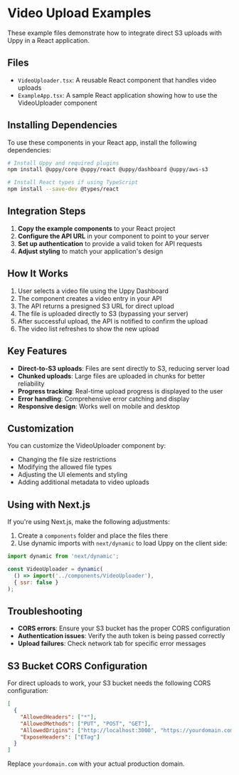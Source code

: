 # Video Upload Examples

These example files demonstrate how to integrate direct S3 uploads with Uppy in a React application.

## Files

- `VideoUploader.tsx`: A reusable React component that handles video uploads
- `ExampleApp.tsx`: A sample React application showing how to use the VideoUploader component

## Installing Dependencies

To use these components in your React app, install the following dependencies:

```bash
# Install Uppy and required plugins
npm install @uppy/core @uppy/react @uppy/dashboard @uppy/aws-s3

# Install React types if using TypeScript
npm install --save-dev @types/react
```

## Integration Steps

1. **Copy the example components** to your React project
2. **Configure the API URL** in your component to point to your server
3. **Set up authentication** to provide a valid token for API requests
4. **Adjust styling** to match your application's design

## How It Works

1. User selects a video file using the Uppy Dashboard
2. The component creates a video entry in your API
3. The API returns a presigned S3 URL for direct upload
4. The file is uploaded directly to S3 (bypassing your server)
5. After successful upload, the API is notified to confirm the upload
6. The video list refreshes to show the new upload

## Key Features

- **Direct-to-S3 uploads**: Files are sent directly to S3, reducing server load
- **Chunked uploads**: Large files are uploaded in chunks for better reliability
- **Progress tracking**: Real-time upload progress is displayed to the user
- **Error handling**: Comprehensive error catching and display
- **Responsive design**: Works well on mobile and desktop

## Customization

You can customize the VideoUploader component by:

- Changing the file size restrictions
- Modifying the allowed file types
- Adjusting the UI elements and styling
- Adding additional metadata to video uploads

## Using with Next.js

If you're using Next.js, make the following adjustments:

1. Create a `components` folder and place the files there
2. Use dynamic imports with `next/dynamic` to load Uppy on the client side:

```javascript
import dynamic from 'next/dynamic';

const VideoUploader = dynamic(
  () => import('../components/VideoUploader'),
  { ssr: false }
);
```

## Troubleshooting

- **CORS errors**: Ensure your S3 bucket has the proper CORS configuration
- **Authentication issues**: Verify the auth token is being passed correctly
- **Upload failures**: Check network tab for specific error messages

## S3 Bucket CORS Configuration

For direct uploads to work, your S3 bucket needs the following CORS configuration:

```json
[
  {
    "AllowedHeaders": ["*"],
    "AllowedMethods": ["PUT", "POST", "GET"],
    "AllowedOrigins": ["http://localhost:3000", "https://yourdomain.com"],
    "ExposeHeaders": ["ETag"]
  }
]
```

Replace `yourdomain.com` with your actual production domain. 